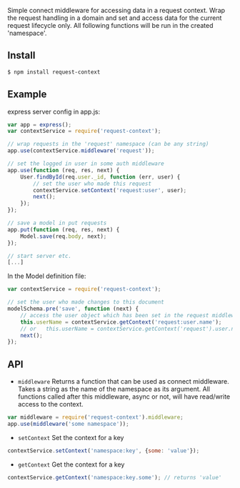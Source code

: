 Simple connect middleware for accessing data in a request context.
Wrap the request handling in a domain and set and access data for the current request lifecycle only.
All following functions will be run in the created 'namespace'.

## Install

```sh
$ npm install request-context
```

## Example

express server config in app.js:
```js
var app = express();
var contextService = require('request-context');

// wrap requests in the 'request' namespace (can be any string)
app.use(contextService.middleware('request'));

// set the logged in user in some auth middleware
app.use(function (req, res, next) {
	User.findById(req.user._id, function (err, user) {
		// set the user who made this request
		contextService.setContext('request:user', user);
		next();
	});
});

// save a model in put requests
app.put(function (req, res, next) {
	Model.save(req.body, next);
});

// start server etc.
[...]
```

In the Model definition file:
```js
var contextService = require('request-context');

// set the user who made changes to this document
modelSchema.pre('save', function (next) {
	// access the user object which has been set in the request middleware
	this.userName = contextService.getContext('request:user.name');
	// or	this.userName = contextService.getContext('request').user.name;
	next();
});
```

## API

- `middleware`
Returns a function that can be used as connect middleware. Takes a string as the name of the namespace as its argument. All functions called after this middleware, async or not, will have read/write access to the context.
```js
var middleware = require('request-context').middleware;
app.use(middleware('some namespace'));
```

- `setContext`
Set the context for a key
```js
contextService.setContext('namespace:key', {some: 'value'});
```

- `getContext`
Get the context for a key
```js
contextService.getContext('namespace:key.some'); // returns 'value'
```
